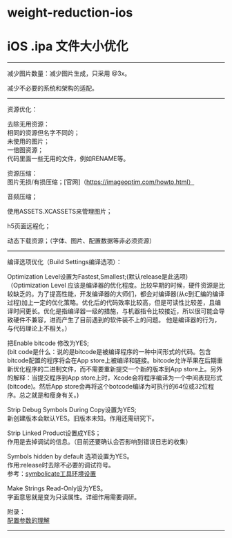 # weight-reduction-ios

# iOS .ipa 文件大小优化

****************************
减少图片数量：减少图片生成，只采用 @3x。

减少不必要的系统和架构的适配。

****************************
资源优化：

去除无用资源：  
相同的资源但名字不同的；  
未使用的图片；    
一倍图资源；      
代码里面一些无用的文件，例如RENAME等。  

资源压缩：     
图片无损/有损压缩；[官网]（https://imageoptim.com/howto.html）  

音频压缩；         

使用ASSETS.XCASSETS来管理图片；         

h5页面远程化；  

动态下载资源；（字体、图片、配置数据等非必须资源） 

****************************

编译选项优化（Build Settings编译选项）： 

Optimization Level设置为Fastest,Smallest;(默认release是此选项)   
（Optimization Level 应该是编译器的优化程度。比较早期的时候，硬件资源是比较缺乏的。为了提高性能，开发编译器的大师们，都会对编译器(从c到汇编的编译过程)加上一定的优化策略。优化后的代码效率比较高，但是可读性比较差，且编译时间更长。优化是指编译器一级的措施，与机器指令比较接近，所以很可能会导致硬件不兼容，进而产生了目前遇到的软件装不上的问题。 他是编译器的行为，与代码理论上不相关。）    

把Enable bitcode 修改为YES;   
(bit code是什么：说的是bitcode是被编译程序的一种中间形式的代码。包含bitcode配置的程序将会在App store上被编译和链接。bitcode允许苹果在后期重新优化程序的二进制文件，而不需要重新提交一个新的版本到App store上。另外的解释：当提交程序到App store上时，Xcode会将程序编译为一个中间表现形式(bitcode)。然后App store会再将这个botcode编译为可执行的64位或32位程序。总之就是和瘦身有关。)    

Strip Debug Symbols During Copy设置为YES;    
新创建版本会默认YES。旧版本未知。作用还需研究下。    

Strip Linked Product设置成YES；   
作用是去掉调试的信息。（目前还要确认会否影响到错误日志的收集）   

Symbols hidden by default 选项设置为YES。   
作用:release时去除不必要的调试符号。      
参考：[symbolicate工具环境设置](http://blog.csdn.net/dnj630/article/details/7321101)   

Make Strings Read-Only设为YES。    
字面意思就是变为只读属性。详细作用需要调研。    

附录：   
[配置参数的理解](http://blog.csdn.net/iitvip/article/details/9118499)
****************************
